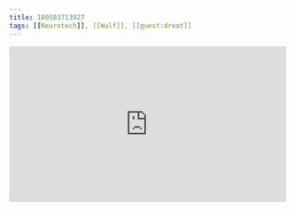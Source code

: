 ```yaml
---
title: 180583713927
tags: [[Neurotech]], [[Wulf]], [[guest:dreat]]
---
```

<iframe allow="accelerometer; autoplay; clipboard-write; encrypted-media; gyroscope; picture-in-picture" allowfullscreen="" frameborder="0" height="281" id="youtube_iframe" src="https://www.youtube.com/embed/3HGBqCp12UE?feature=oembed&amp;enablejsapi=1&amp;origin=https://safe.txmblr.com&amp;wmode=opaque" width="500"></iframe>